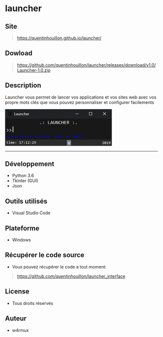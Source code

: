 # launcher

## Site

> https://quentinhouillon.github.io/launcher/

## Dowload
> https://github.com/quentinhouillon/launcher/releases/download/v1.0/Launcher-1.0.zip

## Description
Launcher vous permet de lancer vos applications et vos
sites web avec vos propre mots clés que vous pouvez personnaliser et configurer 
facilements

![screenshot](img/Capture.png)

---

## Développement
- Python 3.6
- Tkinter (GUI)
- Json

## Outils utilisés
- Visual Studio Code

## Plateforme
- Windows

## Récupérer le code source
- Vous pouvez récupérer le code a tout moment:
> https://github.com/quentinhouillon/launcher_interface

## License
- Tous droits réservés

## Auteur
- w4rmux
